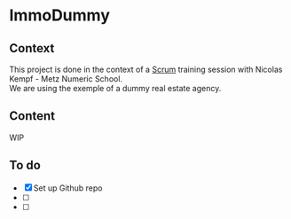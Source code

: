 # ImmoDummy
## Context
This project is done in the context of a [Scrum](https://conciergerie.notion.site/M-thodes-de-d-veloppement-M-thodologie-Agile-et-outils-de-versioning-Chef-de-projet-logiciel-et--bee58dcf66054bdab70e7545f9a9f85c) training session with Nicolas Kempf - Metz Numeric School.  
We are using the exemple of a dummy real estate agency.  
## Content
WIP  
## To do
- [x] Set up Github repo
- [ ]  
- [ ]  